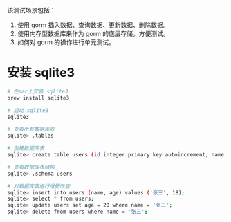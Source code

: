 该测试场景包括：

1. 使用 gorm 插入数据、查询数据、更新数据、删除数据。
2. 使用内存型数据库来作为 gorm 的底层存储。方便测试。
3. 如何对 gorm 的操作进行单元测试。

# 安装 sqlite3

```bash
# 在mac上安装 sqlite3
brew install sqlite3

# 启动 sqlite3
sqlite3

# 查看所有数据库表
sqlite> .tables

# 创建数据库表
sqlite> create table users (id integer primary key autoincrement, name text, age integer);

# 查看数据库表结构
sqlite> .schema users

# 对数据库表进行增删改查
sqlite> insert into users (name, age) values ('张三', 18);
sqlite> select * from users;
sqlite> update users set age = 20 where name = '张三';
sqlite> delete from users where name = '张三';
```

# 
